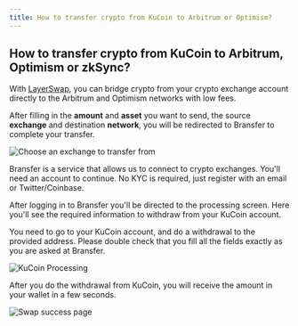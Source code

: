 ```yaml
---
title: How to transfer crypto from KuCoin to Arbitrum or Optimism?
---
```


## How to transfer crypto from KuCoin to Arbitrum, Optimism or zkSync?

With [LayerSwap](/), you can bridge crypto from your crypto exchange account directly to the Arbitrum and Optimism networks with low fees. <br />

After filling in the **amount** and **asset** you want to send, the source **exchange** and destination **network**, you will be redirected to Bransfer to complete your transfer.

![Choose an exchange to transfer from](/images/bransfer_choose_exchange.png)

Bransfer is a service that allows us to connect to crypto exchanges.
You'll need an account to continue. No KYC is required, just register with an email or Twitter/Coinbase.

After logging in to Bransfer you'll be directed to the processing screen.
Here you'll see the required information to withdraw from your KuCoin account. <br />

You need to go to your KuCoin account, and do a withdrawal to the provided address.
Please double check that you fill all the fields exactly as you are asked at Bransfer.

![KuCoin Processing](/images/kucoin_withdraw.png)

After you do the withdrawal from KuCoin, you will receive the amount in your wallet in a few seconds.

![Swap success page](/images/swap_success.png)

